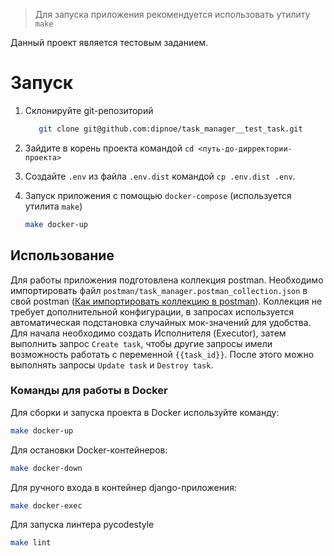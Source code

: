 > Для запуска приложения рекомендуется использовать утилиту `make`

Данный проект является тестовым заданием.

# Запуск

1. Склонируйте git-репозиторий
    ```bash
       git clone git@github.com:dipnoe/task_manager__test_task.git
   ```

2. Зайдите в корень проекта командой `cd <путь-до-дирректории-проекта>`


3. Создайте `.env` из файла `.env.dist` командой `cp .env.dist .env`.


4. Запуск приложения с помощью `docker-compose` (используется утилита `make`)

    ```bash
    make docker-up
    ```

[//]: # (5. Создание суперпользователя для доступа в административную панель)

[//]: # ()
[//]: # (    ```bash)

[//]: # (    make csu)

[//]: # (    ```)

## Использование

[//]: # (```bash)

[//]: # (http://localhost:8000/admin/)

[//]: # (```)

[//]: # ()
[//]: # (- Данный запрос дает пользователю доступ к административной панели,)

[//]: # (  где пользователь может управлять.)

Для работы приложения подготовлена коллекция postman.
Необходимо импортировать файл `postman/task_manager.postman_collection.json` в свой postman 
([Как импортировать коллекцию в postman](https://docs.rkeeper.ru/api/testirovanie-zaprosov-v-postman-87557103.html#id-%D0%A2%D0%B5%D1%81%D1%82%D0%B8%D1%80%D0%BE%D0%B2%D0%B0%D0%BD%D0%B8%D0%B5%D0%B7%D0%B0%D0%BF%D1%80%D0%BE%D1%81%D0%BE%D0%B2%D0%B2Postman-%D0%98%D0%BC%D0%BF%D0%BE%D1%80%D1%82%D0%BA%D0%BE%D0%BB%D0%BB%D0%B5%D0%BA%D1%86%D0%B8%D0%B9)).
Коллекция не требует дополнительной конфигурации, в запросах используется автоматическая
подстановка случайных мок-значений для удобства.
Для начала необходимо создать Исполнителя (Executor), затем выполнить запрос `Create task`,
чтобы другие запросы имели возможность работать с переменной `{{task_id}}`.
После этого можно выполнять запросы `Update task` и `Destroy task`.

### Команды для работы в Docker

Для сборки и запуска проекта в Docker используйте команду:
```bash
make docker-up
```

Для остановки Docker-контейнеров:
```bash
make docker-down
```

Для ручного входа в контейнер django-приложения:
```bash
make docker-exec
```

Для запуска линтера pycodestyle
```bash
make lint
```